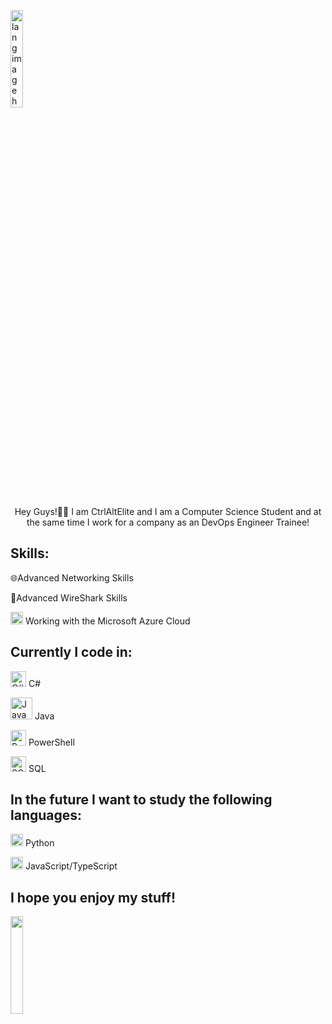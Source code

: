 <p align="left"><img width="20%" src="https://github.com/alansmathew/alansmathew/raw/master/lang.gif" alt="lang image here" /></p>

<p align="center">Hey Guys!🙋‍♂️ 
 I am CtrlAltElite and I am a Computer Science Student and at the same time I work for a company as an DevOps Engineer Trainee!</p>

## Skills: 

:globe_with_meridians:Advanced Networking Skills

:shark:Advanced WireShark Skills

 <img width="20" src="https://pngimg.com/uploads/microsoft/microsoft_PNG5.png" /> Working with the Microsoft Azure Cloud 


## Currently I code in:

<img width="25" src="https://external-content.duckduckgo.com/iu/?u=https%3A%2F%2Fstatic.cdnlogo.com%2Flogos%2Fc%2F68%2Fc-sharp-800x800.png&f=1&nofb=1&ipt=ae7c64fd1dc272834329ebabef493fdd2539d173ff6067ccb51f025bb46decd8&ipo=images" alt="C# Icon"/> C#

<img width="35" src="https://logos-download.com/wp-content/uploads/2016/10/Java_logo_icon.png" alt="Java Icon"/> Java

<img width="25" src="https://techmeaway.net/wp-content/uploads/2020/02/powershell_logo-1024x1024.png" alt="PowerShell Icon"/> PowerShell

<img width="25" src="https://static.vecteezy.com/system/resources/previews/000/379/612/original/sql-vector-icon.jpg" alt="SQL Icon"/> SQL




## In the future I want to study the following languages:

<img width="20" src="https://external-content.duckduckgo.com/iu/?u=https%3A%2F%2Flogos-download.com%2Fwp-content%2Fuploads%2F2016%2F10%2FPython_logo_icon.png&f=1&nofb=1" /> Python

<img width="20" src="https://logos-download.com/wp-content/uploads/2019/01/JavaScript_Logo.png"/> JavaScript/TypeScript

## I hope you enjoy my stuff!

<img width="20%" src="https://37.media.tumblr.com/0218e6c8bfa88edaf12ea65d9a3bed80/tumblr_n3ojvaQQ7U1ts7zvxo1_500.gif"/> 


